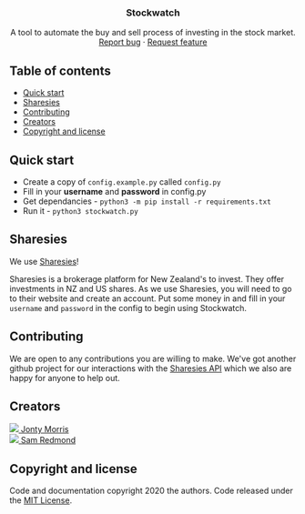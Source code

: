 
<p align="center">

  <h3 align="center">Stockwatch</h3>

  <p align="center">
    A tool to automate the buy and sell process of investing in the stock market.
    <br>
    <a href="https://github.com/jontymorris/stockwatch/issues/new?template=bug.md">Report bug</a>
    ·
    <a href="https://github.com/jontymorris/stockwatch/issues/new?template=feature.md&labels=feature">Request feature</a>
  </p>
</p>


## Table of contents

- [Quick start](#quick-start)
- [Sharesies](#sharesies)
- [Contributing](#contributing)
- [Creators](#creators)
- [Copyright and license](#copyright-and-license)


## Quick start

- Create a copy of `config.example.py` called `config.py`
- Fill in your **username** and **password** in config.py
- Get dependancies - `python3 -m pip install -r requirements.txt`
- Run it - `python3 stockwatch.py`

## Sharesies

We use [Sharesies](https://www.sharesies.nz/)!

Sharesies is a brokerage platform for New Zealand's to invest. They offer investments in NZ and US shares. As we use Sharesies, you will need to go to their website and create an account. Put some money in and fill in your `username` and `password` in the config to begin using Stockwatch.


## Contributing
We are open to any contributions you are willing to make. We've got another github project for our interactions with the [Sharesies API](https://github.com/jontymorris/Sharesies-API) which we also are happy for anyone to help out.

## Creators

<span>
<a href="https://github.com/jontymorris">
  <img src="https://github.com/jontymorris.png?size=50">
  Jonty Morris
  </span>
</a>

<br>

<span>
<a href="https://github.com/ctrlsam">
  <img src="https://github.com/ctrlsam.png?size=50">
  Sam Redmond
</a>
</span>


## Copyright and license

Code and documentation copyright 2020 the authors. Code released under the [MIT License](https://github.com/jontymorris/StockWatch/blob/master/LICENSE).